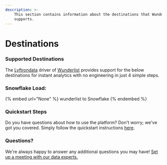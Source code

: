 ```yaml
---
description: >-
    This section contains information about the destinations that Wunderlist
    supports.
---
```


# Destinations

### Supported Destinations

The [Lyftrondata](https://www.lyftrondata.com/) driver of [Wunderlist](None) provides support for the below destinations for instant analytics with no engineering in just 4 simple steps.

### Snowflake Load:

{% embed url="None" %}
wunderlist to Snowflake
{% endembed %}

### Quickstart Steps

Do you have questions about how to use the platform? Don't worry; we've got you covered. Simply follow the quickstart instructions [here](README.md).

### Questions? <a href="#questions" id="questions"></a>

We're always happy to answer any additional questions you may have! [Set up a meeting with our data experts.](https://www.lyftrondata.com/book-a-meeting/)
